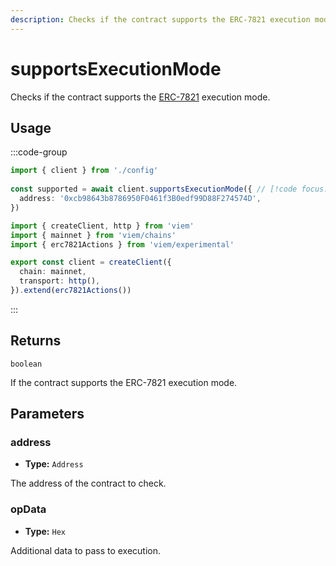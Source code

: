 ```yaml
---
description: Checks if the contract supports the ERC-7821 execution mode.
---
```


# supportsExecutionMode

Checks if the contract supports the [ERC-7821](https://eips.ethereum.org/EIPS/eip-7821) execution mode.

## Usage

:::code-group

```ts twoslash [example.ts]
import { client } from './config'
 
const supported = await client.supportsExecutionMode({ // [!code focus:99]
  address: '0xcb98643b8786950F0461f3B0edf99D88F274574D',
})
```

```ts twoslash [config.ts] filename="config.ts"
import { createClient, http } from 'viem'
import { mainnet } from 'viem/chains'
import { erc7821Actions } from 'viem/experimental'

export const client = createClient({
  chain: mainnet,
  transport: http(),
}).extend(erc7821Actions())
```

:::

## Returns

`boolean`

If the contract supports the ERC-7821 execution mode.

## Parameters

### address

- **Type:** `Address`

The address of the contract to check.

### opData

- **Type:** `Hex`

Additional data to pass to execution.

